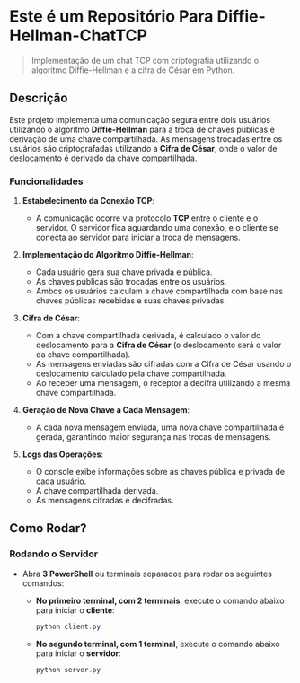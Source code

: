 # Este é um Repositório Para Diffie-Hellman-ChatTCP
> Implementação de um chat TCP com criptografia utilizando o algoritmo Diffie-Hellman e a cifra de César em Python.

## Descrição

Este projeto implementa uma comunicação segura entre dois usuários utilizando o algoritmo **Diffie-Hellman** para a troca de chaves públicas e derivação de uma chave compartilhada. As mensagens trocadas entre os usuários são criptografadas utilizando a **Cifra de César**, onde o valor de deslocamento é derivado da chave compartilhada.

### Funcionalidades

1. **Estabelecimento da Conexão TCP**:
    - A comunicação ocorre via protocolo **TCP** entre o cliente e o servidor. O servidor fica aguardando uma conexão, e o cliente se conecta ao servidor para iniciar a troca de mensagens.

2. **Implementação do Algoritmo Diffie-Hellman**:
    - Cada usuário gera sua chave privada e pública.
    - As chaves públicas são trocadas entre os usuários.
    - Ambos os usuários calculam a chave compartilhada com base nas chaves públicas recebidas e suas chaves privadas.

3. **Cifra de César**:
    - Com a chave compartilhada derivada, é calculado o valor do deslocamento para a **Cifra de César** (o deslocamento será o valor da chave compartilhada).
    - As mensagens enviadas são cifradas com a Cifra de César usando o deslocamento calculado pela chave compartilhada.
    - Ao receber uma mensagem, o receptor a decifra utilizando a mesma chave compartilhada.

4. **Geração de Nova Chave a Cada Mensagem**:
    - A cada nova mensagem enviada, uma nova chave compartilhada é gerada, garantindo maior segurança nas trocas de mensagens.

5. **Logs das Operações**:
    - O console exibe informações sobre as chaves pública e privada de cada usuário.
    - A chave compartilhada derivada.
    - As mensagens cifradas e decifradas.

## Como Rodar?

### **Rodando o Servidor**

- Abra **3 PowerShell** ou terminais separados para rodar os seguintes comandos:

   - **No primeiro terminal, com 2 terminais**, execute o comando abaixo para iniciar o **cliente**:
     ```powershell
     python client.py
     ```

   - **No segundo terminal, com 1 terminal**, execute o comando abaixo para iniciar o **servidor**:
     ```powershell
     python server.py
     ```
